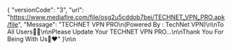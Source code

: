 { "versionCode": "3", "url": "https://www.mediafire.com/file/osg2u5cddob7bei/TECHNET_VPN_PRO.apk/file", "Message": "TECHNET VPN PRO\n(Powered By : TechNet VPN)\n\nTo All Users💚💚\n\nPlease Update Your TECHNET VPN PRO...\n\nThank You For Being With Us💚❤️" }\n\n
